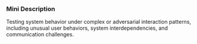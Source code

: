 ### Mini Description

Testing system behavior under complex or adversarial interaction patterns, including unusual user behaviors, system interdependencies, and communication challenges.
